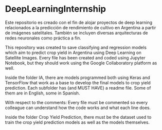 # DeepLearningInternship
Este repositorio es creado con el fin de alojar proyectos de deep learning relacionados a la predicción de rendimiento de cultivo en Argentina a partir de imágenes satelitales. También se incluyen diversas arquitecturas de redes neuronales como práctica a fin.

This repository was created to save classifying and regression models which aim to predict crop yield in Argentina using Deep Learning on Satellite Images. Every file has been created and coded using Jupyter Notebook, but they should work using the Google Collaboratory platform as well.

Inside the folder IA, there are models programmed both using Keras and TensorFlow that work as a base to develop the final models to crop yield prediction. Each subfolder has (and MUST HAVE) a readme file. Some of them are in English, some in Spanish. 

With respect to the comments: Every file must be commented so every colleague can understand how the code works and what each line does.

Inside the folder Crop Yield Prediction, there must be the dataset used to train the crop yield prediction models as well as the models themselves.


